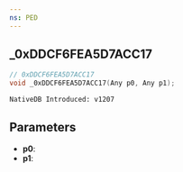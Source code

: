 ```yaml
---
ns: PED
---
```

## _0xDDCF6FEA5D7ACC17

```c
// 0xDDCF6FEA5D7ACC17
void _0xDDCF6FEA5D7ACC17(Any p0, Any p1);
```

```
NativeDB Introduced: v1207
```

## Parameters
* **p0**:
* **p1**:
